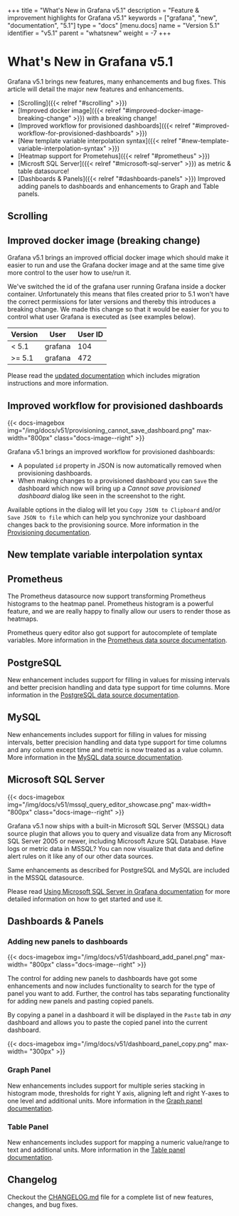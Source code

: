 +++
title = "What's New in Grafana v5.1"
description = "Feature & improvement highlights for Grafana v5.1"
keywords = ["grafana", "new", "documentation", "5.1"]
type = "docs"
[menu.docs]
name = "Version 5.1"
identifier = "v5.1"
parent = "whatsnew"
weight = -7
+++

# What's New in Grafana v5.1

Grafana v5.1 brings new features, many enhancements and bug fixes. This article will detail the major new features and enhancements.

* [Scrolling]({{< relref "#scrolling" >}})
* [Improved docker image]({{< relref "#improved-docker-image-breaking-change" >}}) with a breaking change!
* [Improved workflow for provisioned dashboards]({{< relref "#improved-workflow-for-provisioned-dashboards" >}})
* [New template variable interpolation syntax]({{< relref "#new-template-variable-interpolation-syntax" >}})
* [Heatmap support for Prometehus]({{< relref "#prometheus" >}}) 
* [Microsft SQL Server]({{< relref "#microsoft-sql-server" >}}) as metric & table datasource!
* [Dashboards & Panels]({{< relref "#dashboards-panels" >}}) Improved adding panels to dashboards and enhancements to Graph and Table panels.

## Scrolling



## Improved docker image (breaking change)

Grafana v5.1 brings an improved official docker image which should make it easier to run and use the Grafana docker image and at the same time give more control to the user how to use/run it.

We've switched the id of the grafana user running Grafana inside a docker container. Unfortunately this means that files created prior to 5.1 won't have the correct permissions for later versions and thereby this introduces a breaking change.
We made this change so that it would be easier for you to control what user Grafana is executed as (see examples below).

Version | User    | User ID
--------|---------|---------
< 5.1   | grafana | 104
>= 5.1  | grafana | 472

Please read the [updated documentation](/installation/docker/#migration-from-a-previous-version-of-the-docker-container-to-5-1-or-later) which includes migration instructions and more information.

## Improved workflow for provisioned dashboards

{{< docs-imagebox img="/img/docs/v51/provisioning_cannot_save_dashboard.png" max-width="800px" class="docs-image--right" >}}

Grafana v5.1 brings an improved workflow for provisioned dashboards:

* A populated `id` property in JSON is now automatically removed when provisioning dashboards.
* When making changes to a provisioned dashboard you can `Save` the dashboard which now will bring up a *Cannot save provisioned dashboard* dialog like seen in the screenshot to the right.


Available options in the dialog will let you `Copy JSON to Clipboard` and/or `Save JSON to file` which can help you synchronize your dashboard changes back to the provisioning source.
More information in the [Provisioning documentation](/features/datasources/prometheus/).

<div class="clearfix"></div>

## New template variable interpolation syntax

## Prometheus

The Prometheus datasource now support transforming Prometheus histograms to the heatmap panel. Prometheus histogram is a powerful feature, and we are really happy to finally allow our users to render those as heatmaps.

Prometheus query editor also got support for autocomplete of template variables. More information in the [Prometheus data source documentation](/features/datasources/prometheus/).

## PostgreSQL

New enhancement includes support for filling in values for missing intervals and better precision handling and data type support for time columns. More information in the [PostgreSQL data source documentation](/features/datasources/postgres/#time-series-queries).

## MySQL

New enhancements includes support for filling in values for missing intervals, better precision handling and data type support for time columns and any column except time and metric is now treated as a value column. More information in the [MySQL data source documentation](/features/datasources/mysql/#time-series-queries).

## Microsoft SQL Server

{{< docs-imagebox img="/img/docs/v51/mssql_query_editor_showcase.png"  max-width= "800px" class="docs-image--right" >}}

Grafana v5.1 now ships with a built-in Microsoft SQL Server (MSSQL) data source plugin that allows you to query and visualize data from any Microsoft SQL Server 2005 or newer, including Microsoft Azure SQL Database. Have logs or metric data in MSSQL? You can now visualize that data and
define alert rules on it like any of our other data sources.

Same enhancements as described for PostgreSQL and MySQL are included in the MSSQL datasource.

Please read [Using Microsoft SQL Server in Grafana documentation](/features/datasources/mssql/) for more detailed information on how to get started and use it.

<div class="clearfix"></div>

## Dashboards & Panels

### Adding new panels to dashboards

{{< docs-imagebox img="/img/docs/v51/dashboard_add_panel.png"  max-width= "800px" class="docs-image--right" >}}

The control for adding new panels to dashboards have got some enhancements and now includes functionality to search for the type of panel
you want to add. Further, the control has tabs separating functionality for adding new panels and pasting
copied panels.

By copying a panel in a dashboard it will be displayed in the `Paste` tab in *any* dashboard and allows you to paste the
copied panel into the current dashboard.

{{< docs-imagebox img="/img/docs/v51/dashboard_panel_copy.png"  max-width= "300px" >}}

<div class="clearfix"></div>

### Graph Panel

New enhancements includes support for multiple series stacking in histogram mode, thresholds for right Y axis, aligning left and right Y-axes to one level and additional units. More information in the [Graph panel documentation](/features/panels/graph/).

### Table Panel

New enhancements includes support for mapping a numeric value/range to text and additional units. More information in the [Table panel documentation](/features/panels/table_panel/#string).

## Changelog

Checkout the [CHANGELOG.md](https://github.com/grafana/grafana/blob/master/CHANGELOG.md) file for a complete list
of new features, changes, and bug fixes.